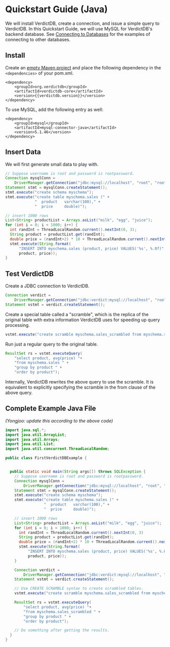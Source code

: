 # Quickstart Guide (Java)

We will install VerdictDB, create a connection, and issue a simple query to VerdictDB. In this Quickstart Guide, we will use MySQL for VerdictDB's backend database. See [Connecting to Databases](/reference/connection/) for the examples of connecting to other databases.


## Install

Create an [empty Maven project](https://maven.apache.org/guides/getting-started/maven-in-five-minutes.html) and
place the following dependency in the `<dependencies>` of your pom.xml.
```pom
<dependency>
    <groupId>org.verdictdb</groupId>
    <artifactId>verdictdb-core</artifactId>
    <version>{{verdictdb.version}}</version>
</dependency>
```

To use MySQL, add the following entry as well:
```pom
<dependency>
    <groupId>mysql</groupId>
    <artifactId>mysql-connector-java</artifactId>
    <version>5.1.46</version>
</dependency>
```


## Insert Data

We will first generate small data to play with.

```java
// Suppose username is root and password is rootpassword.
Connection mysqlConn =
    DriverManager.getConnection("jdbc:mysql://localhost", "root", "rootpassword");
Statement stmt = mysqlConn.createStatement();
stmt.execute("create schema myschema");
stmt.execute("create table myschema.sales (" +
             "  product   varchar(100)," +
             "  price     double)");

// insert 1000 rows
List<String> productList = Arrays.asList("milk", "egg", "juice");
for (int i = 0; i < 1000; i++) {
  int randInt = ThreadLocalRandom.current().nextInt(0, 3);
  String product = productList.get(randInt);
  double price = (randInt+2) * 10 + ThreadLocalRandom.current().nextInt(0, 10);
  stmt.execute(String.format(
      "INSERT INTO myschema.sales (product, price) VALUES('%s', %.0f)",
      product, price));
}
```



## Test VerdictDB

Create a JDBC connection to VerdictDB.

```java
Connection verdict =
    DriverManager.getConnection("jdbc:verdict:mysql://localhost", "root", "rootpassword");
Statement vstmt = verdict.createStatement();
```

Create a special table called a "scramble", which is the replica of the original table with extra information VerdictDB uses for speeding up query processing.

```java
vstmt.execute("create scramble myschema.sales_scrambled from myschema.sales");
```

Run just a regular query to the original table.

```java
ResultSet rs = vstmt.executeQuery(
    "select product, avg(price) "+
    "from myschema.sales " +
    "group by product " +
    "order by product");
```

Internally, VerdictDB rewrites the above query to use the scramble. It is equivalent to explicitly specifying the scramble in the from clause of the above query.


## Complete Example Java File

*(Yongjoo: update this according to the above code)*

```java
import java.sql.*;
import java.util.ArrayList;
import java.util.Arrays;
import java.util.List;
import java.util.concurrent.ThreadLocalRandom;

public class FirstVerdictDBExample {


  public static void main(String args[]) throws SQLException {
    // Suppose username is root and password is rootpassword.
    Connection mysqlConn =
        DriverManager.getConnection("jdbc:mysql://localhost", "root", "rootpassword");
    Statement stmt = mysqlConn.createStatement();
    stmt.execute("create schema myschema");
    stmt.execute("create table myschema.sales (" +
                 "  product   varchar(100)," +
                 "  price     double)");

    // insert 1000 rows
    List<String> productList = Arrays.asList("milk", "egg", "juice");
    for (int i = 0; i < 1000; i++) {
      int randInt = ThreadLocalRandom.current().nextInt(0, 3)
      String product = productList.get(randInt);
      double price = (randInt+2) * 10 + ThreadLocalRandom.current().nextInt(0, 10);
      stmt.execute(String.format(
          "INSERT INTO myschema.sales (product, price) VALUES('%s', %.0f)",
          product, price));
    }

    Connection verdict =
        DriverManager.getConnection("jdbc:verdict:mysql://localhost", "root", "rootpassword");
    Statement vstmt = verdict.createStatement();

    // Use CREATE SCRAMBLE syntax to create scrambled tables.
    vstmt.execute("create scramble myschema.sales_scrambled from myschema.sales");

    ResultSet rs = vstmt.executeQuery(
        "select product, avg(price) "+
        "from myschema.sales_scrambled " +
        "group by product " +
        "order by product");

    // Do something after getting the results.
  }
}
```
